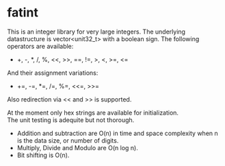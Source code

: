 # fatint

This is an integer library for very large integers.  The underlying datastructure is vector<unit32_t> with a boolean sign.
The following operators are available:  

* +, -, *, /, %, <<, >>, ==, !=, >, <, >=, <=

And their assignment variations:  

* +=, -=, *=, /=, %=, <<=, >>=

Also redirection via << and >> is supported.  

At the moment only hex strings are available for initialization.  
The unit testing is adequite but not thorough.

* Addition and subtraction are O(n) in time and space complexity when n is the data size, or number of digits.
* Multiply, Divide and Modulo are O(n log n).   
* Bit shifting is O(n).

